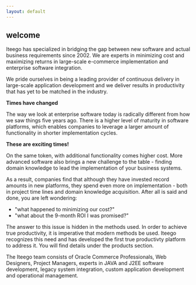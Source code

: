 ```yaml
---
layout: default
---
```


## welcome

Iteego has specialized in bridging the gap between new software and actual business requirements since 2002. We are experts in minimizing cost and maximizing returns in large-scale e-commerce implementation and enterprise software integration.

We pride ourselves in being a leading provider of continuous delivery in large-scale application development and we deliver results in productivity that has yet to be matched in the industry.

**Times have changed**

The way we look at enterprise software today is radically different from how we saw things five years ago. There is a higher level of maturity in software platforms, which enables companies to leverage a larger amount of functionality in shorter implementation cycles.

**These are exciting times!**

On the same token, with additional functionality comes higher cost.  More advanced software also brings a new challenge to the table - finding domain knowledge to lead the implementation of your business systems.

As a result, companies find that although they have invested record amounts in new platforms, they spend even more on implementation - both in project time lines and domain knowledge acquisition. After all is said and done, you are left wondering:

* "what happened to minimizing our cost?"
* "what about the 9-month ROI I was promised?"

The answer to this issue is hidden in the methods used. In order to achieve true productivity, it is imperative that modern methods be used. Iteego recognizes this need and has developed the first true productivty platform to address it. You will find details under the products section.

The Iteego team consists of Oracle Commerce Professionals, Web Designers, Project Managers, experts in JAVA and J2EE software development, legacy system integration, custom application development and operational management.
